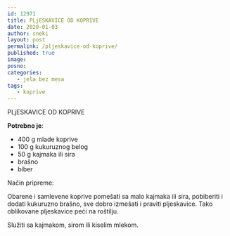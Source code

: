 ```yaml
---
id: 12971
title: PLjESKAVICE OD KOPRIVE
date: 2020-01-03
author: sneki
layout: post
permalink: /pljeskavice-od-koprive/
published: true
image: 
posno: 
categories:
   - jela bez mesa
tags:
   - koprive
---
```

PLjESKAVICE OD KOPRIVE

**Potrebno je**:

* 400 g mlade koprive
* 100 g kukuruznog belog
* 50 g kajmaka ili sira
* brašno
* biber

Način pripreme:

Obarene i samlevene koprive pomešati sa malo kajmaka ili sira, pobiberiti i dodati kukuruzno brašno, sve dobro izmešati i praviti pljeskavice. Tako oblikovane pljeskavice peći na roštilju. 

Služiti sa kajmakom, sirom ili kiselim mlekom.



